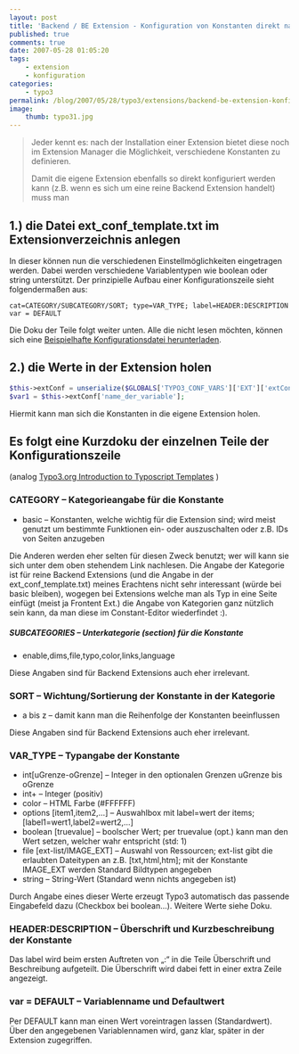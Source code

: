 ```yaml
---
layout: post
title: 'Backend / BE Extension - Konfiguration von Konstanten direkt nach Installation möglich machen'
published: true
comments: true
date: 2007-05-28 01:05:20
tags:
    - extension
    - konfiguration
categories:
    - typo3
permalink: /blog/2007/05/28/typo3/extensions/backend-be-extension-konfiguration-von-konstanten-direkt-nach-installation-moglich-machen
image:
    thumb: typo31.jpg
---
```

> Jeder kennt es: nach der Installation einer Extension bietet diese noch im Extension Manager die Möglichkeit, verschiedene Konstanten zu definieren.
>
> Damit die eigene Extension ebenfalls so direkt konfiguriert werden kann (z.B. wenn es sich um eine reine Backend Extension handelt) muss man


## 1.) die Datei ext\_conf\_template.txt im Extensionverzeichnis anlegen

In dieser können nun die verschiedenen Einstellmöglichkeiten eingetragen werden. Dabei werden verschiedene
 Variablentypen wie boolean oder string unterstützt. Der prinzipielle Aufbau einer Konfigurationszeile sieht
  folgendermaßen aus:

```typoscript
cat=CATEGORY/SUBCATEGORY/SORT; type=VAR_TYPE; label=HEADER:DESCRIPTION
var = DEFAULT
```

Die Doku der Teile folgt weiter unten. Alle die nicht lesen möchten, können sich eine
 [Beispielhafte Konfigurationsdatei herunterladen][1].

## 2.) die Werte in der Extension holen

```php
$this->extConf = unserialize($GLOBALS['TYPO3_CONF_VARS']['EXT']['extConf']['der_extension_key']);
$var1 = $this->extConf['name_der_variable'];
```

Hiermit kann man sich die Konstanten in die eigene Extension holen.

## Es folgt eine Kurzdoku der einzelnen Teile der Konfigurationszeile

(analog [Typo3.org Introduction to Typoscript Templates][2] )

### CATEGORY &#8211; Kategorieangabe für die Konstante

  * basic &#8211; Konstanten, welche wichtig für die Extension sind; wird meist genutzt um bestimmte Funktionen ein- oder auszuschalten oder z.B. IDs von Seiten anzugeben

Die Anderen werden eher selten für diesen Zweck benutzt; wer will kann sie sich unter dem oben stehendem Link nachlesen. Die Angabe der Kategorie ist für reine Backend Extensions (und die Angabe in der ext\_conf\_template.txt) meines Erachtens nicht sehr interessant (würde bei basic bleiben), wogegen bei Extensions welche man als Typ in eine Seite einfügt (meist ja Frontent Ext.) die Angabe von Kategorien ganz nützlich sein kann, da man diese im Constant-Editor wiederfindet :).

##### SUBCATEGORIES &#8211; Unterkategorie (section) für die Konstante

  * enable,dims,file,typo,color,links,language

Diese Angaben sind für Backend Extensions auch eher irrelevant.

### SORT &#8211; Wichtung/Sortierung der Konstante in der Kategorie

  * a bis z &#8211; damit kann man die Reihenfolge der Konstanten beeinflussen

Diese Angaben sind für Backend Extensions auch eher irrelevant.

### VAR_TYPE &#8211; Typangabe der Konstante

  * int[uGrenze-oGrenze] &#8211; Integer in den optionalen Grenzen uGrenze bis oGrenze
  * int+ &#8211; Integer (positiv)
  * color &#8211; HTML Farbe (#FFFFFF)
  * options [item1,item2,&#8230;] &#8211; Auswahlbox mit label=wert der items; [label1=wert1,label2=wert2,&#8230;]
  * boolean [truevalue] &#8211; boolscher Wert; per truevalue (opt.) kann man den Wert setzen, welcher wahr entspricht (std: 1)
  * file [ext-list/IMAGE\_EXT] &#8211; Auswahl von Ressourcen; ext-list gibt die erlaubten Dateitypen an z.B. [txt,html,htm]; mit der Konstante IMAGE\_EXT werden Standard Bildtypen angegeben
  * string &#8211; String-Wert (Standard wenn nichts angegeben ist)

Durch Angabe eines dieser Werte erzeugt Typo3 automatisch das passende Eingabefeld dazu (Checkbox bei boolean&#8230;). Weitere Werte siehe Doku.

### HEADER:DESCRIPTION &#8211; Überschrift und Kurzbeschreibung der Konstante

Das label wird beim ersten Auftreten von &#8222;:&#8220; in die Teile Überschrift und Beschreibung aufgeteilt. Die Überschrift wird dabei fett in einer extra Zeile angezeigt.

### var = DEFAULT &#8211; Variablenname und Defaultwert

Per DEFAULT kann man einen Wert voreintragen lassen (Standardwert). Über den angegebenen Variablennamen wird, ganz klar, später in der Extension zugegriffen.

 [1]: /uploads/ext_conf_template.txt "Beispielhafte Konfigurationsdatei als .txt-Datei herunterladen"
 [2]: http://typo3.org/documentation/document-library/core-documentation/doc_core_tstemplates/0.0.1/view/2/5/#id2843880 "Dokumentation zu Typoscript Templates auf typo3.org ansehen"